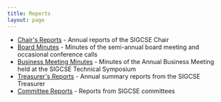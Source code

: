 ```yaml
---
title: Reports
layout: page
---
```


-   [Chair's Reports](chair.html) - Annual reports of the
    SIGCSE Chair
-   [Board Minutes](board.html) - Minutes of the semi-annual
    board meeting and occasional conference calls
-   [Business Meeting Minutes](business.html) - Minutes of the
    Annual Business Meeting held at the SIGCSE Technical Symposium
-   [Treasurer\'s Reports](treasurer.html) - Annual summary
    reports from the SIGCSE Treasurer
-   [Committee Reports](committee.html) - Reports from SIGCSE
    committees
